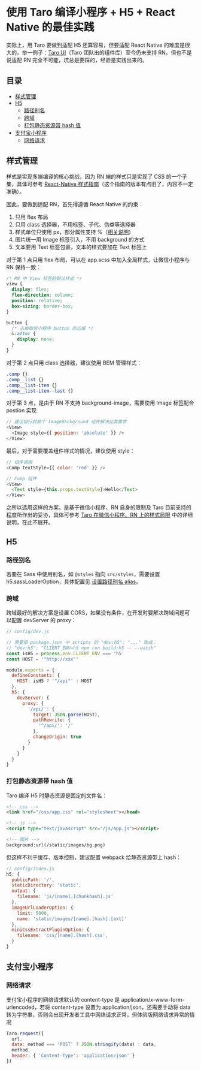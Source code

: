 # 使用 Taro 编译小程序 + H5 + React Native 的最佳实践

实际上，用 Taro 要做到适配 H5 还算容易，但要适配 React Native 的难度是很大的，举一例子：[Taro UI](https://github.com/NervJS/taro-ui)（Taro 团队出的组件库）至今仍未支持 RN。但也不是说适配 RN 完全不可能，坑总是要踩的，经验是实践出来的。

## 目录

* [样式管理](#样式管理)
* [H5](#h5)
    * [路径别名](#路径别名)
    * [跨域](#跨域)
    * [打包静态资源带 hash 值](#打包静态资源带-hash-值)
* [支付宝小程序](#支付宝小程序)
    * [网络请求](#网络请求)

## 样式管理

样式是实现多端编译的核心挑战，因为 RN 端的样式只是实现了 CSS 的一个子集，具体可参考 [React-Native 样式指南](https://github.com/doyoe/react-native-stylesheet-guide)（这个指南的版本有点旧了，内容不一定准确）。

因此，要做到适配 RN，首先得遵循 React Native 的约束：

1. 只用 flex 布局
2. 只用 class 选择器，不用标签、子代、伪类等选择器
3. 样式单位只使用 px，部分属性支持 %（[相关说明](https://github.com/facebook/react-native/commit/3f49e743bea730907066677c7cbfbb1260677d11)）
4. 图片统一用 Image 标签引入，不用 background 的方式
5. 文本要用 Text 标签包裹，文本的样式要加在 Text 标签上

对于第 1 点只用 flex 布局，可以在 app.scss 中加入全局样式，让微信小程序与 RN 保持一致：

``` scss
/* RN 中 View 标签的默认样式 */
view {
  display: flex;
  flex-direction: column;
  position: relative;
  box-sizing: border-box;
}

button {
  /* 去掉微信小程序 button 的边框 */
  &:after {
    display: none;
  }
}
```

对于第 2 点只用 class 选择器，建议使用 BEM 管理样式：

``` scss
.comp {}
.comp__list {}
.comp__list-item {}
.comp__list-item--last {}
```

对于第 3 点，是由于 RN 不支持 background-image，需要使用 Image 标签配合 postion 实现

```js
// 建议自行封装个 ImageBackground 组件解决此类需求
<View>
  <Image style={{ position: 'absolute' }} />
</View>
```

最后，对于需要覆盖组件样式的情况，建议使用 style：

``` js
// 组件调用
<Comp textStyle={{ color: 'red' }} />

// Comp 组件
<View>
  <Text style={this.props.textStyle}>Hello</Text>
</View> 
```

之所以选用这样的方案，是基于微信小程序、RN 自身的限制及 Taro 目前支持的程度所作出的妥协，具体可参考 [Taro 在微信小程序、RN 上的样式局限](../docs/style.md) 中的详细说明，在此不展开。

## H5

### 路径别名

若要在 Sass 中使用别名，如 `@styles` 指向 `src/styles`，需要设置 h5.sassLoaderOption，具体配置见 [设置路径别名 alias](../README.md#设置路径别名-alias)。

### 跨域

跨域最好的解决方案是设置 CORS，如果没有条件，在开发时要解决跨域问题可以配置 devServer 的 proxy：

``` js
// config/dev.js

// 需要把 package.json 中 scripts 的 "dev:h5": "..." 改成：
// "dev:h5": "CLIENT_ENV=h5 npm run build:h5 -- --watch"
const isH5 = process.env.CLIENT_ENV === 'h5'
const HOST = '"http://xxx"'

module.exports = {
  defineConstants: {
    HOST: isH5 ? '"/api"' : HOST
  },
  h5: {
    devServer: {
      proxy: {
        '/api/': {
          target: JSON.parse(HOST),
          pathRewrite: {
            '^/api/': '/'
          },
          changeOrigin: true
        }
      }
    }
  }
}
```

### 打包静态资源带 hash 值

Taro 编译 H5 时静态资源是固定的文件名：

``` html
<!-- css -->
<link href="/css/app.css" rel="stylesheet"></head>

<!-- js -->
<script type="text/javascript" src="/js/app.js"></script>

<!-- 图片 -->
background:url(/static/images/bg.png)
```

但这样不利于缓存、版本控制，建议配置 webpack 给静态资源带上 hash：

``` js
// config/index.js
h5: {
  publicPath: '/',
  staticDirectory: 'static',
  output: {
    filename: 'js/[name].[chunkhash].js'
  },
  imageUrlLoaderOption: {
    limit: 5000,
    name: 'static/images/[name].[hash].[ext]'
  },
  miniCssExtractPluginOption: {
    filename: 'css/[name].[hash].css',
  }
}
```

## 支付宝小程序

### 网络请求

支付宝小程序的网络请求默认的 content-type 是 application/x-www-form-urlencoded，若将 content-type 设置为 application/json，还需要手动将 data 转为字符串，否则会出现开发者工具中网络请求正常，但体验版网络请求异常的情况

``` js
Taro.request({
  url,
  data: method === 'POST' ? JSON.stringify(data) : data,
  method,
  header: { 'Content-Type': 'application/json' }
})
```
